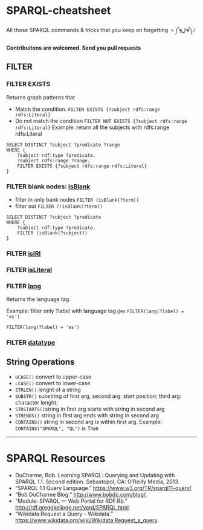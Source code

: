 # SPARQL-cheatsheet 
All those SPARQL commands & tricks that you keep on forgetting ヽ༼ຈل͜ຈ༽ﾉ

**Contribuitons are welcomed. Send you pull requests** 


## FILTER


### FILTER EXISTS
Returns graph patterns that 
* Match the condition. `FILTER EXISTS {?subject rdfs:range rdfs:Literal}`
* Do not match the condition `FILTER NOT EXISTS {?subject rdfs:range rdfs:Literal}`
Example: return all the subjects with rdfs:range rdfs:Literal
```SPARQL
SELECT DISTINCT ?subject ?predicate ?range
WHERE {
    ?subject rdf:type ?predicate.
    ?subject rdfs:range ?range.
    FILTER EXISTS {?subject rdfs:range rdfs:Literal} 
}
``` 


### FILTER blank nodes: [isBlank](https://www.w3.org/TR/rdf-sparql-query/#func-isBlank)

* filter in only bank nodes `FILTER (isBlank(?term))` 
* filter out `FILTER (!isBlank(?term))` 
``` SPARQL
SELECT DISTINCT ?subject ?predicate
WHERE {
    ?subject rdf:type ?predicate.
    FILTER (isBlank(?subject)) 
}
```


### FILTER [isIRI](https://www.w3.org/TR/rdf-sparql-query/#func-isIRI)


### FILTER [isLiteral](https://www.w3.org/TR/rdf-sparql-query/#func-isLiteral)


### FILTER [lang](https://www.w3.org/TR/rdf-sparql-query/#func-lang)
Returns the language tag. 

Example: filter only ?label with language tag `@es`
`FILTER(lang(?label) = 'es')`

`FILTER(lang(?label) = 'es')`



### FILTER [datatype](https://www.w3.org/TR/rdf-sparql-query/#func-datatype)


## String Operations
* `UCASE()` convert to upper-case 
* `LCASE()` convert to lower-case
* `STRLEN()` lenght of a string
* `SUBSTR()` substring of first arg, second arg: start position; third arg: character lenght; 
* `STRSTARTS()`string in first arg starts with string in second arg
* `STRENDS()`  string in first arg ends with string in second arg
* `CONTAINS()` string in second arg is within first arg. Example: `CONTAINS("SPARQL", "QL")` is True
----

# SPARQL Resources
* DuCharme, Bob. Learning SPARQL: Querying and Updating with SPARQL 1.1. Second edition. Sebastopol, CA: O’Reilly Media, 2013.
* “SPARQL 1.1 Query Language.” https://www.w3.org/TR/sparql11-query/.
* “Bob DuCharme Blog.” http://www.bobdc.com/blog/.
* “Module: SPARQL — Web Portal for RDF.Rb.” http://rdf.greggkellogg.net/yard/SPARQL.html.
* “Wikidata:Request a Query - Wikidata.” https://www.wikidata.org/wiki/Wikidata:Request_a_query.





